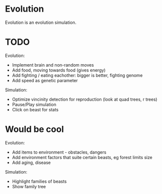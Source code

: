 # Evolution

Evolution is an evolution simulation.

# TODO

Evolution:
- Implement brain and non-random moves
- Add food, moving towards food (gives energy)
- Add fighting / eating eachother: bigger is better, fighting genome
- Add speed as genetic parameter

Simulation:
- Optimize vincinity detection for reproduction (look at quad trees, r trees)
- Pause/Play simulation
- Click on beast for stats

# Would be cool

Evolution:
- Add items to environment - obstacles, dangers
- Add environment factors that suite certain beasts, eg forest limits size
- Add aging, disease

Simulation:
- Highlight families of beasts
- Show family tree
